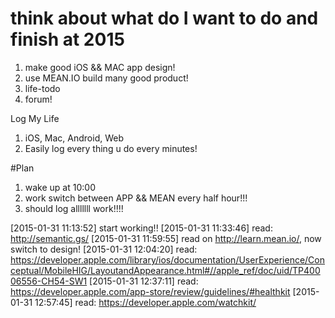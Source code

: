 # think about what do I want to do and finish at 2015
1. make good iOS && MAC app design!
2. use MEAN.IO build many good product!
  1. life-todo
  2. forum!


Log My Life
1. iOS, Mac, Android, Web
2. Easily log every thing u do every minutes!

#Plan
1. wake up at 10:00
2. work switch between APP && MEAN every half hour!!!
3. should log alllllll work!!!!


[2015-01-31 11:13:52] start working!!
[2015-01-31 11:33:46] read: http://semantic.gs/
[2015-01-31 11:59:55] read on http://learn.mean.io/, now switch to design!
[2015-01-31 12:04:20] read: https://developer.apple.com/library/ios/documentation/UserExperience/Conceptual/MobileHIG/LayoutandAppearance.html#//apple_ref/doc/uid/TP40006556-CH54-SW1
[2015-01-31 12:37:11] read: https://developer.apple.com/app-store/review/guidelines/#healthkit
[2015-01-31 12:57:45] read: https://developer.apple.com/watchkit/